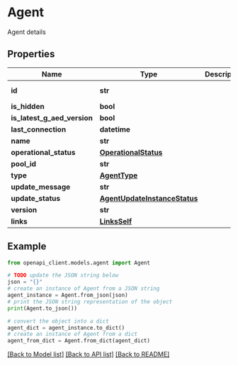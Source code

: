 # Agent

Agent details

## Properties

Name | Type | Description | Notes
------------ | ------------- | ------------- | -------------
**id** | **str** |  | [optional] [readonly] 
**is_hidden** | **bool** |  | [optional] 
**is_latest_g_aed_version** | **bool** |  | [optional] 
**last_connection** | **datetime** |  | [optional] 
**name** | **str** |  | [optional] 
**operational_status** | [**OperationalStatus**](OperationalStatus.md) |  | [optional] 
**pool_id** | **str** |  | [optional] 
**type** | [**AgentType**](AgentType.md) |  | [optional] 
**update_message** | **str** |  | [optional] 
**update_status** | [**AgentUpdateInstanceStatus**](AgentUpdateInstanceStatus.md) |  | [optional] 
**version** | **str** |  | [optional] 
**links** | [**LinksSelf**](LinksSelf.md) |  | [optional] 

## Example

```python
from openapi_client.models.agent import Agent

# TODO update the JSON string below
json = "{}"
# create an instance of Agent from a JSON string
agent_instance = Agent.from_json(json)
# print the JSON string representation of the object
print(Agent.to_json())

# convert the object into a dict
agent_dict = agent_instance.to_dict()
# create an instance of Agent from a dict
agent_from_dict = Agent.from_dict(agent_dict)
```
[[Back to Model list]](../README.md#documentation-for-models) [[Back to API list]](../README.md#documentation-for-api-endpoints) [[Back to README]](../README.md)



